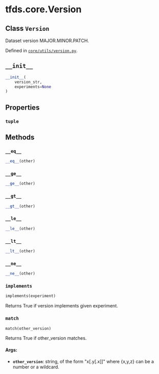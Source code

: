<div itemscope itemtype="http://developers.google.com/ReferenceObject">
<meta itemprop="name" content="tfds.core.Version" />
<meta itemprop="path" content="Stable" />
<meta itemprop="property" content="tuple"/>
<meta itemprop="property" content="__eq__"/>
<meta itemprop="property" content="__ge__"/>
<meta itemprop="property" content="__gt__"/>
<meta itemprop="property" content="__init__"/>
<meta itemprop="property" content="__le__"/>
<meta itemprop="property" content="__lt__"/>
<meta itemprop="property" content="__ne__"/>
<meta itemprop="property" content="implements"/>
<meta itemprop="property" content="match"/>
</div>

# tfds.core.Version

## Class `Version`

Dataset version MAJOR.MINOR.PATCH.

Defined in [`core/utils/version.py`](https://github.com/tensorflow/datasets/tree/master/tensorflow_datasets/core/utils/version.py).

<!-- Placeholder for "Used in" -->

<h2 id="__init__"><code>__init__</code></h2>

```python
__init__(
    version_str,
    experiments=None
)
```

## Properties

<h3 id="tuple"><code>tuple</code></h3>

## Methods

<h3 id="__eq__"><code>__eq__</code></h3>

```python
__eq__(other)
```

<h3 id="__ge__"><code>__ge__</code></h3>

```python
__ge__(other)
```

<h3 id="__gt__"><code>__gt__</code></h3>

```python
__gt__(other)
```

<h3 id="__le__"><code>__le__</code></h3>

```python
__le__(other)
```

<h3 id="__lt__"><code>__lt__</code></h3>

```python
__lt__(other)
```

<h3 id="__ne__"><code>__ne__</code></h3>

```python
__ne__(other)
```

<h3 id="implements"><code>implements</code></h3>

```python
implements(experiment)
```

Returns True if version implements given experiment.

<h3 id="match"><code>match</code></h3>

```python
match(other_version)
```

Returns True if other_version matches.

#### Args:

*   <b>`other_version`</b>: string, of the form "x[.y[.x]]" where {x,y,z} can be
    a number or a wildcard.
